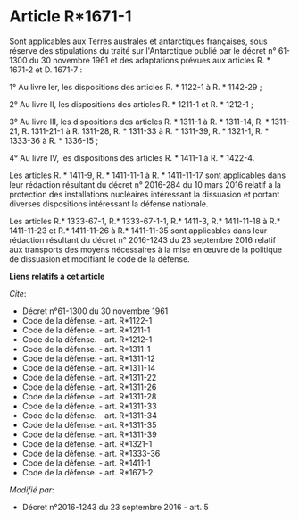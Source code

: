 # Article R*1671-1

Sont applicables aux Terres australes et antarctiques françaises, sous réserve des stipulations du traité sur l'Antarctique
publié par le décret n° 61-1300 du 30 novembre 1961 et des adaptations prévues aux articles R. * 1671-2 et D. 1671-7 : 

1° Au livre Ier, les dispositions des articles R. * 1122-1 à R. * 1142-29 ; 

2° Au livre II, les dispositions des articles R. * 1211-1 et R. * 1212-1 ; 

3° Au livre III, les dispositions des articles R. * 1311-1 à R. * 1311-14, R. * 1311-21, R. 1311-21-1 à R. 1311-28, R. *
1311-33 à R. * 1311-39, R. * 1321-1, R. * 1333-36 à R. * 1336-15 ; 

4° Au livre IV, les dispositions des articles R. * 1411-1 à R. * 1422-4.

Les articles R. * 1411-9, R. * 1411-11-1 à R. * 1411-11-17 sont applicables dans leur rédaction résultant du décret n°
2016-284 du 10 mars 2016 relatif à la protection des installations nucléaires intéressant la dissuasion et portant diverses
dispositions intéressant la défense nationale.

Les articles R.* 1333-67-1, R.* 1333-67-1-1, R.* 1411-3, R.* 1411-11-18 à R.* 1411-11-23 et R.* 1411-11-26 à R.* 1411-11-35
sont applicables dans leur rédaction résultant du décret n° 2016-1243 du 23 septembre 2016 relatif aux transports des moyens
nécessaires à la mise en œuvre de la politique de dissuasion et modifiant le code de la défense.

**Liens relatifs à cet article**

_Cite_:

  - Décret n°61-1300 du 30 novembre 1961
  - Code de la défense. - art. R*1122-1
  - Code de la défense. - art. R*1211-1
  - Code de la défense. - art. R*1212-1
  - Code de la défense. - art. R*1311-1
  - Code de la défense. - art. R*1311-12
  - Code de la défense. - art. R*1311-14
  - Code de la défense. - art. R*1311-22
  - Code de la défense. - art. R*1311-26
  - Code de la défense. - art. R*1311-28
  - Code de la défense. - art. R*1311-33
  - Code de la défense. - art. R*1311-34
  - Code de la défense. - art. R*1311-35
  - Code de la défense. - art. R*1311-39
  - Code de la défense. - art. R*1321-1
  - Code de la défense. - art. R*1333-36
  - Code de la défense. - art. R*1411-1
  - Code de la défense. - art. R*1671-2

_Modifié par_:

  - Décret n°2016-1243 du 23 septembre 2016 - art. 5

